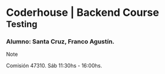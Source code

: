 # Coderhouse | Backend Course <sup>Testing</sup>

### Alumno: Santa Cruz, Franco Agustín. 


> [!NOTE]
> Comisión 47310. Sáb 11:30hs - 16:00hs.
